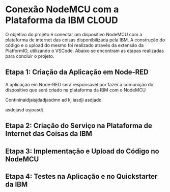 # Conexão NodeMCU com a Plataforma da IBM CLOUD

O objetivo do projeto é conectar um dispositivo NodeMCU com a plataforma de internet das coisas disponibilizada pela IBM. A construção do código e o upload do mesmo foi realizado através da extensão da PlatformIO, utilizando o VSCode. Abaixo se encontram as etapas realizadas para concluir o projeto.

## Etapa 1: Criação da Aplicação em Node-RED

A aplicação em Node-RED será responsável por fazer a comunição do dispositivo que será criado na plataforma da IBM com o NodeMCU

Contininaidjaisjdadjasdmn ad kj iasdji 
asdjado

asdojasd
asjoasdj
## Etapa 2: Criação do Serviço na Plataforma de Internet das Coisas da IBM
## Etapa 3: Implementação e Upload do Código no NodeMCU
## Etapa 4: Testes na Aplicação e no Quickstarter da IBM
